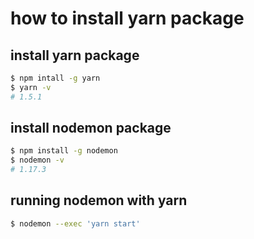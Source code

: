 # how to install yarn package

## install yarn package
```bash
$ npm intall -g yarn
$ yarn -v
# 1.5.1
```

## install nodemon package
```bash
$ npm install -g nodemon
$ nodemon -v
# 1.17.3
```

## running nodemon with yarn
```bash
$ nodemon --exec 'yarn start'
```
